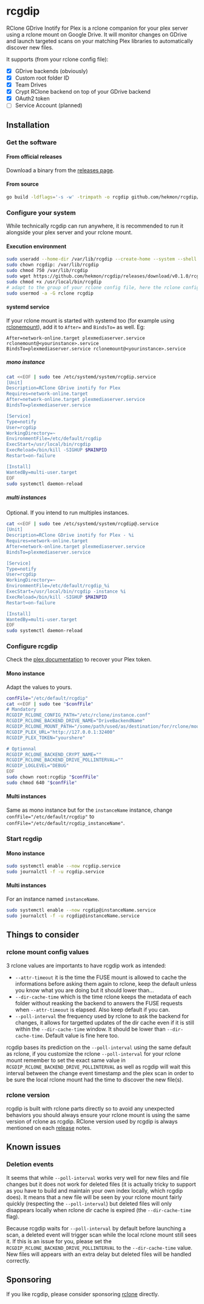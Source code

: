 # rcgdip

RClone GDrive Inotify for Plex is a rclone companion for your plex server using a rclone mount on Google Drive. It will monitor changes on GDrive and launch targeted scans on your matching Plex libraries to automatically discover new files.

It supports (from your rclone config file):

* [x] GDrive backends (obviously)
* [x] Custom root folder ID
* [x] Team Drives
* [x] Crypt RClone backend on top of your GDrive backend
* [x] OAuth2 token
* [ ] Service Account (planned)

## Installation

### Get the software

#### From official releases

Download a binary from the [releases page](https://github.com/hekmon/rcgdip/releases).

#### From source

```bash
go build -ldflags='-s -w' -trimpath -o rcgdip github.com/hekmon/rcgdip/cmd
```

### Configure your system

While technically rcgdip can run anywhere, it is recommended to run it alongside your plex server and your rclone mount.

#### Execution environment

```bash
sudo useradd --home-dir /var/lib/rcgdip --create-home --system --shell /usr/sbin/nologin rcgdip
sudo chown rcgdip: /var/lib/rcgdip
sudo chmod 750 /var/lib/rcgdip
sudo wget https://github.com/hekmon/rcgdip/releases/download/v0.1.0/rcgdip_linux_amd64 -O /usr/local/bin/rcgdip
sudo chmod +x /usr/local/bin/rcgdip
# adapt to the group of your rclone config file, here the rclone config file is owned (and readable) by the rclone group
sudo usermod -a -G rclone rcgdip
```

#### systemd service

If your rclone mount is started with systemd too (for example using [rclonemount](https://github.com/hekmon/rclonemount)), add it to `After=` and `BindsTo=` as well. Eg:

```systemd
After=network-online.target plexmediaserver.service rclonemount@<yourinstance>.service
BindsTo=plexmediaserver.service rclonemount@<yourinstance>.service
```

##### mono instance

```bash
cat <<EOF | sudo tee /etc/systemd/system/rcgdip.service
[Unit]
Description=RClone GDrive inotify for Plex
Requires=network-online.target
After=network-online.target plexmediaserver.service
BindsTo=plexmediaserver.service

[Service]
Type=notify
User=rcgdip
WorkingDirectory=~
EnvironmentFile=/etc/default/rcgdip
ExecStart=/usr/local/bin/rcgdip
ExecReload=/bin/kill -SIGHUP $MAINPID
Restart=on-failure

[Install]
WantedBy=multi-user.target
EOF
sudo systemctl daemon-reload
```

##### multi instances

Optional. If you intend to run multiples instances.

```bash
cat <<EOF | sudo tee /etc/systemd/system/rcgdip@.service
[Unit]
Description=RClone GDrive inotify for Plex - %i
Requires=network-online.target
After=network-online.target plexmediaserver.service
BindsTo=plexmediaserver.service

[Service]
Type=notify
User=rcgdip
WorkingDirectory=~
EnvironmentFile=/etc/default/rcgdip_%i
ExecStart=/usr/local/bin/rcgdip -instance %i
ExecReload=/bin/kill -SIGHUP $MAINPID
Restart=on-failure

[Install]
WantedBy=multi-user.target
EOF
sudo systemctl daemon-reload
```

### Configure rcgdip

Check the [plex documentation](https://support.plex.tv/articles/204059436-finding-an-authentication-token-x-plex-token/) to recover your Plex token.

#### Mono instance

Adapt the values to yours.

```bash
confFile="/etc/default/rcgdip"
cat <<EOF | sudo tee "$confFile"
# Mandatory
RCGDIP_RCLONE_CONFIG_PATH="/etc/rclone/instance.conf"
RCGDIP_RCLONE_BACKEND_DRIVE_NAME="DriveBackendName"
RCGDIP_RCLONE_MOUNT_PATH="/some/path/used/as/destination/for/rclone/mount"
RCGDIP_PLEX_URL="http://127.0.0.1:32400"
RCGDIP_PLEX_TOKEN="yourshere"

# Optionnal
RCGDIP_RCLONE_BACKEND_CRYPT_NAME=""
RCGDIP_RCLONE_BACKEND_DRIVE_POLLINTERVAL=""
RCGDIP_LOGLEVEL="DEBUG"
EOF
sudo chown root:rcgdip "$confFile"
sudo chmod 640 "$confFile"
```

#### Multi instances

Same as mono instance but for the `instanceName` instance, change `confFile="/etc/default/rcgdip"` to `confFile="/etc/default/rcgdip_instanceName"`.

### Start rcgdip

#### Mono instance

```bash
sudo systemctl enable --now rcgdip.service
sudo journalctl -f -u rcgdip.service
```

#### Multi instances

For an instance named `instanceName`.

```bash
sudo systemctl enable --now rcgdip@instanceName.service
sudo journalctl -f -u rcgdip@instanceName.service
```

## Things to consider

### rclone mount config values

3 rclone values are importants to have rcgdip work as intended:

* `--attr-timeout` it is the time the FUSE mount is allowed to cache the informations before asking them again to rclone, keep the default unless you know what you are doing but it should lower than...
* `--dir-cache-time` which is the time rclone keeps the metadata of each folder without reasking the backend to answers the FUSE requests when `--attr-timeout` is elapsed. Also keep default if you can.
* `--poll-interval` the frequency used by rclone to ask the backend for changes, it allows for targetted updates of the dir cache even if it is still within the `--dir-cache-time` window. It should be lower than `--dir-cache-time`. Default value is fine here too.

rcgdip bases its prediction on the `--poll-interval` using the same default as rclone, if you customize the rclone `--poll-interval` for your rclone mount remember to set the exact same value in `RCGDIP_RCLONE_BACKEND_DRIVE_POLLINTERVAL` as well as rcgdip will wait this interval between the change event timestamp and the plex scan in order to be sure the local rclone mount had the time to discover the new file(s).

### rclone version

rcgdip is built with rclone parts directly so to avoid any unexpected behaviors you should always ensure your rclone mount is using the same version of rclone as rcgdip. RClone version used by rcgdip is always mentioned on each [release](https://github.com/hekmon/rcgdip/releases) notes.

## Known issues

### Deletion events

It seems that while `--poll-interval` works very well for new files and file changes but it does not work for deleted files (it is actually tricky to support as you have to build and maintain your own index locally, which rcgdip does). It means that a new file will be seen by your rclone mount fairly quickly (respecting the `--poll-interval`) but deleted files will only disappears locally when rclone dir cache is expired (the `--dir-cache-time` flag).

Because rcgdip waits for `--poll-interval` by default before launching a scan, a deleted event will trigger scan while the local rclone mount still sees it. If this is an issue for you, please set the `RCGDIP_RCLONE_BACKEND_DRIVE_POLLINTERVAL` to the `--dir-cache-time` value. New files will appears with an extra delay but deleted files will be handled correctly.

## Sponsoring

If you like rcgdip, please consider sponsoring [rclone](https://github.com/rclone/rclone) directly.

